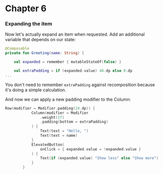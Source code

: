 # Chapter 6

### Expanding the item

Now let's actually expand an item when requested. Add an additional variable that depends on our state:

```kotlin
@Composable
private fun Greeting(name: String) {

    val expanded = remember { mutableStateOf(false) }

    val extraPadding = if (expanded.value) 48.dp else 0.dp
...
```

You don't need to remember `extraPadding` against recomposition because it's doing a simple calculation.

And now we can apply a new padding modifier to the Column:

```kotlin
Row(modifier = Modifier.padding(24.dp)) {
            Column(modifier = Modifier
                .weight(1f)
                .padding(bottom = extraPadding)
            ) {
                Text(text = "Hello, ")
                Text(text = name)
            }
            ElevatedButton(
                onClick = { expanded.value = !expanded.value }
            ) {
                Text(if (expanded.value) "Show less" else "Show more")
            }
        }

```
